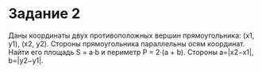 # Задание 2
Даны координаты двух противоположных вершин прямоугольника:
(x1, y1), (x2, y2). Стороны прямоугольника параллельны осям координат. Найти его
площадь S = a·b и периметр P = 2·(a + b). Стороны a=|x2−x1|, b=|y2−y1|.